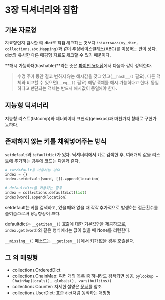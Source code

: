 # 3장 딕셔너리와 집합

## 기본 자료형

자료형인지 검사할 때 dict로 직접 체크하는 것보다 ```isinstance(my_dict, collections.abc.Mapping)```과 같이 추상베이스클래스(ABC)를 이용하는 편이 낫다. dict와 유사한 다른 매핑형 자료도 체크할 수 있기 때문이다.

**해시 가능하다(hashable)**라는 뜻은 [파이썬 용어집](http://bit.ly/1K4qjwE)에서 다음과 같이 정의한다.
> 수명 주기 동안 결코 변하지 않는 해시값을 갖고 있고(```__hash__()``` 필요), 다른 객체와 비교할 수 있으면(```__eq__()``` 필요) 해당 객체를 해시 가능하다고 한다. 동일하다고 판단되는 객체는 반드시 해시값이 동일해야 한다.

## 지능형 딕셔너리

지능형 리스트(listcomp)와 제너레이터 표현식(genexps)과 마찬가지 형태로 구현가능하다.

## 존재하지 않는 키를 채워넣어주는 방식

```setdefault```와 ```defaultdict```가 있다.
딕셔너리에서 키로 검색한 후, 여러개의 값을 리스트에 추가하는 경우에 코드는 다음과 같다.

```python
# setdefault를 이용하는 경우
index = {}
index.setdefault(word, []).append(location)

# defaultdict를 이용하는 경우
index = collections.defaultdict(list)
index[word].append(location)
```

setdefault는 키를 검색하고, 있을 때와 없을 때 각각 추가적으로 발생하는 접근횟수를 줄여줌으로써 성능향상이 크다.

defaultdict는 ```__getitem__()``` 호출에 대한 기본값만을 제공하므로, ```index.get(word)```와 같은 형식에서는 값이 없을 때 None를 리턴한다.

```__missing__()``` 메소드는 ```__getitem__()```에서 키가 없을 경우 호출된다.

## 그 외 매핑형

- collections.OrderedDict
- collections.ChainMap: 여러 개의 목록 중 하나라도 검색되면 성공. ```pylookup = ChainMap(locals(), globals(), vars(builtins))```
- collections.Counter: 자세한 설명은 [문서](http://bit.ly/1JHVi2E)를 참조.
- collections.UserDict: 표준 dict처럼 동작하는 매핑형
